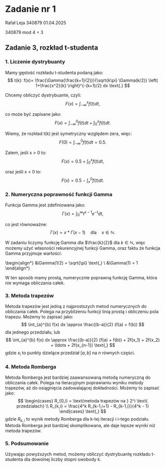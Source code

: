 # Zadanie nr 1
Rafał Leja 340879 01.04.2025

340879 mod 4 = 3

## Zadanie 3, rozkład t-studenta

### 1. Liczenie dystrybuanty

Mamy gęstość rozkładu t-studenta podaną jako:
$$
t(k): f(x)= \frac{\Gamma(\frac{k+1}{2})}{\sqrt{k\pi} \Gamma(k/2)} \left( 1+\frac{x^2}{k} \right)^{-(k+1)/2} dx \text{.}
$$

Chcemy obliczyć dystrybuante, czyli:
$$
F(x) = \int_{-\infty}^{x} f(t) dt \text{,}
$$

co może być zapisane jako:
$$
F(x) = \int_{-\infty}^{0} f(t) dt + \int_{0}^{x} f(t) dt \text{.}
$$

Wiemy, że rozkład t(k) jest symetryczny względem zera, więc:
$$
F(0) = \int_{-\infty}^{0} f(t) dt = 0.5 \text{.}
$$

Zatem, jeśli x > 0 to:
$$
F(x) = 0.5 + \int_{0}^{x} f(t) dt \text{,}
$$

oraz jeśli x < 0 to:
$$
F(x) = 0.5 - \int_{x}^{0} f(t) dt \text{.}
$$

### 2. Numeryczna poprawność funkcji Gamma


Funkcja Gamma jest zdefiniowana jako:
$$
\Gamma(x) = \int_{0}^{\infty} t^{x-1} e^{-t} dt \text{,}
$$

co jest równoważne:
$$
\Gamma(x) = x * \Gamma(x-1)\quad  \text{dla} \quad  x \in \mathbb{N} \text{.}
$$

W zadaniu liczymy funkcję Gamma dla $\frac{k}{2}$ dla $k \in \mathbb{N}$, więc możemy użyć własności rekurencyjnej funkcji Gamma, oraz faktu że funkcja Gamma przyjmuje wartości:

\begin{align*}
&\Gamma(1/2) = \sqrt{\pi} \text{,} \\
&\Gamma(1)   = 1
\end{align*}

W ten sposób mamy prostą, numerycznie poprawną funkcję Gamma, która nie wymaga obliczania całek.

### 3. Metoda trapezów

Metoda trapezów jest jedną z najprostszych metod numerycznych do obliczania całek. Polega na przybliżeniu funkcji linią prostą i obliczeniu pola trapezu. Możemy to zapisać jako:
$$
\int_{a}^{b} f(x) dx \approx \frac{(b-a)}{2} (f(a) + f(b)) 
$$
dla jednego przedziału, lub
$$
\int_{a}^{b} f(x) dx \approx \frac{(b-a)}{2} (f(a) + f(b)) + 2f(x_1) + 2f(x_2) + \ldots + 2f(x_{n-1}) \text{,}
$$
gdzie $x_i$ to punkty dzielące przedział $[a,b]$ na $n$ równych części.

### 4. Metoda Romberga
Metoda Romberga jest bardziej zaawansowaną metodą numeryczną do obliczania całek. Polega na iteracyjnym poprawianiu wyniku metody trapezów, aż do osiągnięcia zadowalającej dokładności. Możemy to zapisać jako:
$$
\begin{cases}
R_{0,i} = \text{metoda trapezów na } 2^i \text{ przedziałach} \\
R_{k,i} = \frac{4^k R_{k-1,i+1} - R_{k-1,i}}{4^k - 1}
\end{cases}
\text{,}
$$
gdzie $R_{k,i}$ to wynik metody Romberga dla k-tej iteracji i i-tego podziału. Metoda Romberga jest bardziej skomplikowana, ale daje lepsze wyniki niż metoda trapezów.

### 5. Podsumowanie

Używając powyższych metod, możemy obliczyć dystrybuantę rozkładu t-studenta dla dowolnej liczby stopni swobody k.